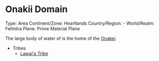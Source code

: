 # Onakii Domain

Type: Area
Continent/Zone: Heartlands
Country/Region: -
World/Realm: Fellintra
Plane: Prime Material Plane

The large body of water of is the home of the [Onakei](Onakei%2075acc5f4bb134fe5b9cc4e4d6c12b99d.md).

- Tribes
    - [Lawaiʻa Tribe](Lawai%CA%BBa%20Tribe%209519b7967ed94b77a4f3d263050fa959.md)